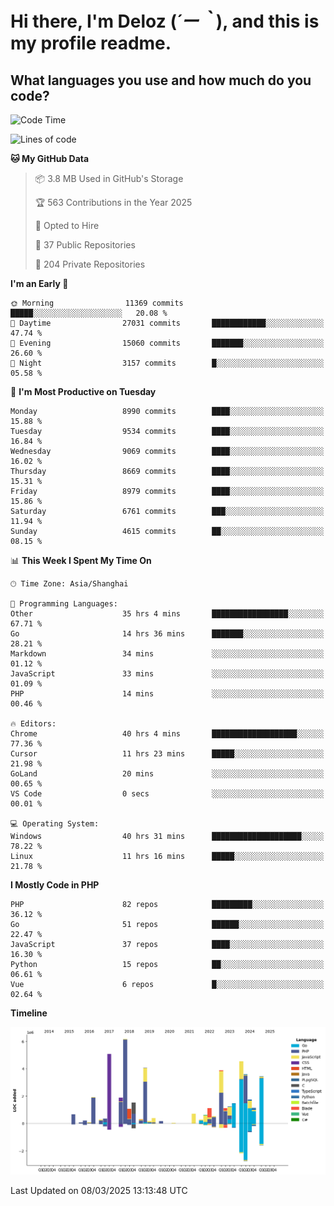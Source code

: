 # **Hi there, I'm Deloz (*´ー｀*), and this is my profile readme.**

## **What languages you use and how much do you code?**

<!--START_SECTION:waka-->
![Code Time](http://img.shields.io/badge/Code%20Time-5%2C851%20hrs%2042%20mins-blue)

![Lines of code](https://img.shields.io/badge/From%20Hello%20World%20I%27ve%20Written-49.8%20million%20lines%20of%20code-blue)

**🐱 My GitHub Data** 

> 📦 3.8 MB Used in GitHub's Storage 
 > 
> 🏆 563 Contributions in the Year 2025
 > 
> 💼 Opted to Hire
 > 
> 📜 37 Public Repositories 
 > 
> 🔑 204 Private Repositories 
 > 
**I'm an Early 🐤** 

```text
🌞 Morning                11369 commits       █████░░░░░░░░░░░░░░░░░░░░   20.08 % 
🌆 Daytime                27031 commits       ████████████░░░░░░░░░░░░░   47.74 % 
🌃 Evening                15060 commits       ███████░░░░░░░░░░░░░░░░░░   26.60 % 
🌙 Night                  3157 commits        █░░░░░░░░░░░░░░░░░░░░░░░░   05.58 % 
```
📅 **I'm Most Productive on Tuesday** 

```text
Monday                   8990 commits        ████░░░░░░░░░░░░░░░░░░░░░   15.88 % 
Tuesday                  9534 commits        ████░░░░░░░░░░░░░░░░░░░░░   16.84 % 
Wednesday                9069 commits        ████░░░░░░░░░░░░░░░░░░░░░   16.02 % 
Thursday                 8669 commits        ████░░░░░░░░░░░░░░░░░░░░░   15.31 % 
Friday                   8979 commits        ████░░░░░░░░░░░░░░░░░░░░░   15.86 % 
Saturday                 6761 commits        ███░░░░░░░░░░░░░░░░░░░░░░   11.94 % 
Sunday                   4615 commits        ██░░░░░░░░░░░░░░░░░░░░░░░   08.15 % 
```


📊 **This Week I Spent My Time On** 

```text
🕑︎ Time Zone: Asia/Shanghai

💬 Programming Languages: 
Other                    35 hrs 4 mins       █████████████████░░░░░░░░   67.71 % 
Go                       14 hrs 36 mins      ███████░░░░░░░░░░░░░░░░░░   28.21 % 
Markdown                 34 mins             ░░░░░░░░░░░░░░░░░░░░░░░░░   01.12 % 
JavaScript               33 mins             ░░░░░░░░░░░░░░░░░░░░░░░░░   01.09 % 
PHP                      14 mins             ░░░░░░░░░░░░░░░░░░░░░░░░░   00.46 % 

🔥 Editors: 
Chrome                   40 hrs 4 mins       ███████████████████░░░░░░   77.36 % 
Cursor                   11 hrs 23 mins      █████░░░░░░░░░░░░░░░░░░░░   21.98 % 
GoLand                   20 mins             ░░░░░░░░░░░░░░░░░░░░░░░░░   00.65 % 
VS Code                  0 secs              ░░░░░░░░░░░░░░░░░░░░░░░░░   00.01 % 

💻 Operating System: 
Windows                  40 hrs 31 mins      ████████████████████░░░░░   78.22 % 
Linux                    11 hrs 16 mins      █████░░░░░░░░░░░░░░░░░░░░   21.78 % 
```

**I Mostly Code in PHP** 

```text
PHP                      82 repos            █████████░░░░░░░░░░░░░░░░   36.12 % 
Go                       51 repos            ██████░░░░░░░░░░░░░░░░░░░   22.47 % 
JavaScript               37 repos            ████░░░░░░░░░░░░░░░░░░░░░   16.30 % 
Python                   15 repos            ██░░░░░░░░░░░░░░░░░░░░░░░   06.61 % 
Vue                      6 repos             █░░░░░░░░░░░░░░░░░░░░░░░░   02.64 % 
```



**Timeline**

![Lines of Code chart](https://raw.githubusercontent.com/deloz/deloz/main/assets/bar_graph.png)


 Last Updated on 08/03/2025 13:13:48 UTC
<!--END_SECTION:waka-->
